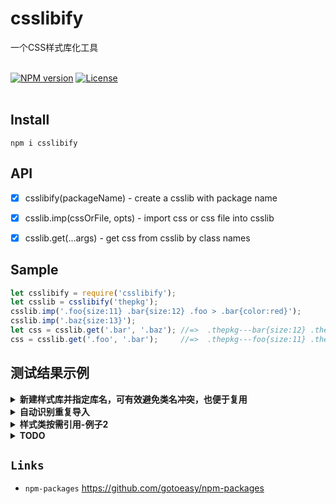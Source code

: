 # csslibify
一个CSS样式库化工具
<br>
<br>

[![NPM version](https://img.shields.io/npm/v/csslibify.svg)](https://www.npmjs.com/package/csslibify)
[![License](https://img.shields.io/badge/License-Apache%202-brightgreen.svg)](http://www.apache.org/licenses/LICENSE-2.0)
<br>
<br>



## Install
```
npm i csslibify
```


## API
- [x] csslibify(packageName) - create a csslib with package name<br>
- [x] csslib.imp(cssOrFile, opts) - import css or css file into csslib<br>
- [x] csslib.get(...args) - get css from csslib by class names<br>


## Sample
```js
let csslibify = require('csslibify');
let csslib = csslibify('thepkg');
csslib.imp('.foo{size:11} .bar{size:12} .foo > .bar{color:red}');
csslib.imp('.baz{size:13}');
let css = csslib.get('.bar', '.baz'); //=>  .thepkg---bar{size:12} .thepkg---baz{size:13}
css = csslib.get('.foo', '.bar');     //=>  .thepkg---foo{size:11} .thepkg---bar{size:12} .thepkg---foo > .thepkg---bar{color:red}
```

## 测试结果示例
<details>
<summary><strong>新建样式库并指定库名，可有效避免类名冲突，也便于复用</strong></summary>
```js
let csslibify = require('csslibify');
let csslib = csslibify('pkg');
csslib.imp('.foo{size:1}');
csslib.imp('.bar{size:2}');

let result = csslib.get( '.foo', '.bar' );

/*
// result:

.pkg---foo{size:1}
.pkg---bar{size:2}
*/
```
</details>


<details>
<summary><strong>新建样式库不指定库名，便于直接使用样式</strong></summary>
```js
let csslibify = require('csslibify');
let csslib = csslibify();
csslib.imp('.foo{size:1}');
csslib.imp('.bar{size:2}');

let result = csslib.get( '.foo', '.bar' );

/*
// result:

.foo{size:1}
.bar{size:2}
*/
```
</details>


<details>
<summary><strong>自动识别重复导入</strong></summary>
```js
let csslibify = require('csslibify');
let csslib = csslibify();
csslib.imp('.foo{size:1}');
csslib.imp('.foo{size:1}');
csslib.imp('.foo{size:1}');

let result = csslib.get( '.foo' );

/*
// result:

.foo{size:1}
*/
```
</details>


<details>
<summary><strong>样式类按需引用-例子1</strong></summary>
```js
let csslibify = require('csslibify');
let csslib = csslibify();
csslib.imp('.foo{size:1}');
csslib.imp('.bar{size:2}');
csslib.imp('.baz{size:3}');

let result = csslib.get( '.baz' );

/*
// result:

.baz{size:3}
*/
```
</details>


<details>
<summary><strong>样式类按需引用-例子2</strong></summary>
```js
let csslibify = require('csslibify');
let csslib = csslibify();
csslib.imp('.foo{size:1}');
csslib.imp('.bar .baz{size:2}');
csslib.imp('.baz{size:3}');

let result = csslib.get( '.baz' );

/*
// result:

.baz{size:3}
*/
```
</details>


<details>
<summary><strong>样式类按需引用-例子3</strong></summary>
```js
let csslibify = require('csslibify');
let csslib = csslibify();
csslib.imp('.foo{size:1}');
csslib.imp('.bar .baz{size:2}');
csslib.imp('.baz{size:3}');

let result = csslib.get( '.bar', '.baz' );

/*
// result:

.bar .baz{size:2}
.baz{size:3}
*/
```
</details>


<details>
<summary><strong>TODO</strong></summary>
```js
```
</details>







## `Links`
* `npm-packages` https://github.com/gotoeasy/npm-packages

